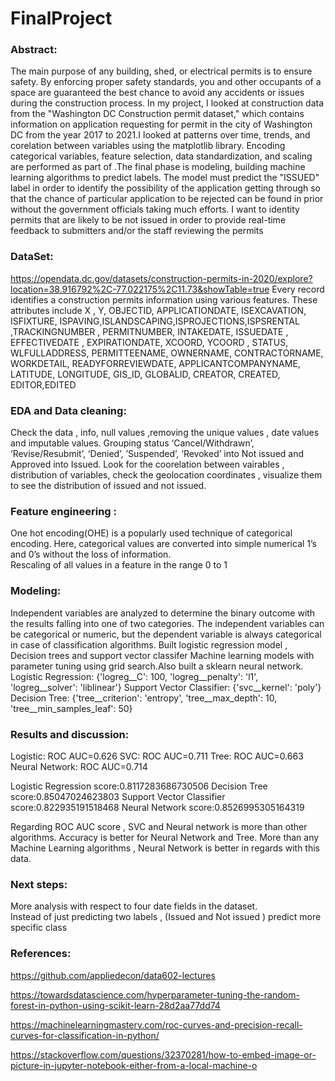 # FinalProject
### Abstract:
The main purpose of any building, shed, or electrical permits is to ensure safety. By enforcing proper safety standards, you and other occupants of a space are guaranteed the best chance to avoid any accidents or issues during the construction process. In my project, I looked at construction data from the "Washington DC Construction permit dataset," which contains information on application requesting for permit in the city of Washington DC from the year 2017 to 2021.I looked at patterns over time, trends, and  corelation between variables using the matplotlib library. Encoding categorical variables, feature selection, data standardization, and scaling are performed as part of .The final phase is modeling, building machine learning algorithms to predict labels. The model must predict the "ISSUED" label in order to identify the possibility of the application getting through so that the chance of particular application to be rejected can be found in prior without the government officials taking much efforts. I want to identity permits that are likely to be not issued in order to provide real-time feedback to submitters and/or the staff reviewing the permits

### DataSet:
https://opendata.dc.gov/datasets/construction-permits-in-2020/explore?location=38.916792%2C-77.022175%2C11.73&showTable=true
Every record identifies a construction permits information using various features. These attributes include   X , Y, OBJECTID, APPLICATIONDATE, ISEXCAVATION, ISFIXTURE, ISPAVING,ISLANDSCAPING,ISPROJECTIONS,ISPSRENTAL ,TRACKINGNUMBER , PERMITNUMBER, INTAKEDATE, ISSUEDATE , EFFECTIVEDATE , EXPIRATIONDATE, XCOORD, YCOORD , STATUS, WLFULLADDRESS, PERMITTEENAME, OWNERNAME, CONTRACTORNAME, WORKDETAIL, READYFORREVIEWDATE, APPLICANTCOMPANYNAME, LATITUDE, LONGITUDE, GIS_ID, GLOBALID, CREATOR, CREATED, EDITOR,EDITED

### EDA and Data cleaning:
Check the data , info, null values ,removing the unique values , date values and imputable values. Grouping  status ‘Cancel/Withdrawn’, ‘Revise/Resubmit’, ‘Denied’, ’Suspended’, ‘Revoked’  into Not issued and Approved into Issued. Look for the coorelation between vairables , distribution of variables, check the geolocation coordinates , visualize them to see the distribution of issued and not issued.

### Feature engineering :
One hot encoding(OHE)  is a popularly used technique of categorical encoding. Here, categorical values are converted into simple numerical 1’s and 0’s without the loss of information.  
Rescaling of all values in a feature in the range 0 to 1

### Modeling:
Independent variables are analyzed to determine the binary outcome with the results falling into one of two categories. The independent variables can be categorical or numeric, but the dependent variable is always categorical in case of classification algorithms. Built logistic regression model , Decision trees and support vector classifer Machine learning models with  parameter tuning using grid search.Also built a sklearn neural network. 
Logistic Regression:
{'logreg__C': 100, 'logreg__penalty': 'l1', 'logreg__solver': 'liblinear'}
Support Vector Classifier:
{'svc__kernel': 'poly'}
Decision Tree:
{'tree__criterion': 'entropy',
 'tree__max_depth': 10,
 'tree__min_samples_leaf': 50}
 
### Results and discussion:

Logistic: ROC AUC=0.626
SVC: ROC AUC=0.711
Tree: ROC AUC=0.663
Neural Network: ROC AUC=0.714

Logistic Regression score:0.8117283686730506
Decision Tree score:0.85047024623803
Support Vector Classifier score:0.822935191518468
Neural Network score:0.8526995305164319

Regarding ROC AUC score , SVC and Neural network is more than other algorithms. Accuracy is better for Neural Network and Tree. More than any Machine Learning algorithms , Neural Network is better in regards with this data.
### Next steps:
    
More analysis with respect to four date fields in the dataset.                                       
Instead of just predicting two labels , (Issued and Not issued ) predict more specific class
### References:

https://github.com/appliedecon/data602-lectures

https://towardsdatascience.com/hyperparameter-tuning-the-random-forest-in-python-using-scikit-learn-28d2aa77dd74

https://machinelearningmastery.com/roc-curves-and-precision-recall-curves-for-classification-in-python/

https://stackoverflow.com/questions/32370281/how-to-embed-image-or-picture-in-jupyter-notebook-either-from-a-local-machine-o
